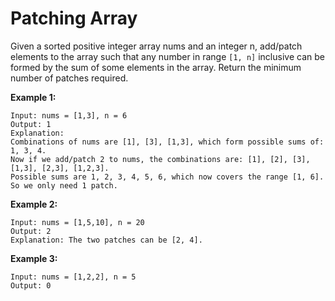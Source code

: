 # Patching Array

Given a sorted positive integer array nums and an integer n, add/patch elements to the array such that any number in range `[1, n]` inclusive can be formed by the sum of some elements in the array. Return the minimum number of patches required.

__Example 1:__

```pseudo
Input: nums = [1,3], n = 6
Output: 1
Explanation:
Combinations of nums are [1], [3], [1,3], which form possible sums of: 1, 3, 4.
Now if we add/patch 2 to nums, the combinations are: [1], [2], [3], [1,3], [2,3], [1,2,3].
Possible sums are 1, 2, 3, 4, 5, 6, which now covers the range [1, 6].
So we only need 1 patch.
```

__Example 2:__

```pseudo
Input: nums = [1,5,10], n = 20
Output: 2
Explanation: The two patches can be [2, 4].
```

__Example 3:__

```pseudo
Input: nums = [1,2,2], n = 5
Output: 0
```
